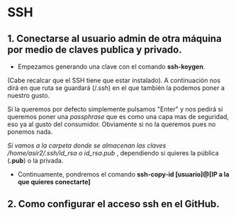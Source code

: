 # SSH

## 1. **Conectarse al usuario admin de otra máquina por medio de claves publica y privado.**

- Empezamos generando una clave con el comando **ssh-keygen**. 

(Cabe recalcar que el SSH tiene que estar instalado). A continuación nos dirá en que ruta se guardará (/.ssh) en el que también la podemos poner a nuestro gusto. 

Si la queremos por defecto simplemente pulsamos "Enter" y nos pedirá si queremos poner una *passphrase* que es como una capa mas de seguridad, eso ya al gusto del consumidor. Obviamente si no la queremos pues no ponemos nada.

*Si vamos a la carpeta donde se almacenan las claves /home/asir2/.ssh/id_rsa o id_rsa.pub* , dependiendo si quieres la pública (**.pub**) o la privada.

- Continuamente, pondremos el comando **ssh-copy-id [usuario]@[IP a la que quieres conectarte]**


## 2. **Como configurar el acceso ssh en el GitHub.**

